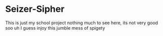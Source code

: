 # Seizer-Sipher
This is just my school project nothing much to see here, its not very good soo uh I guess injoy this jumble mess of spigety
